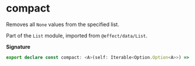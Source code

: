 # compact

Removes all `None` values from the specified list.

Part of the `List` module, imported from `@effect/data/List`.

**Signature**

```ts
export declare const compact: <A>(self: Iterable<Option.Option<A>>) => List<A>
```

